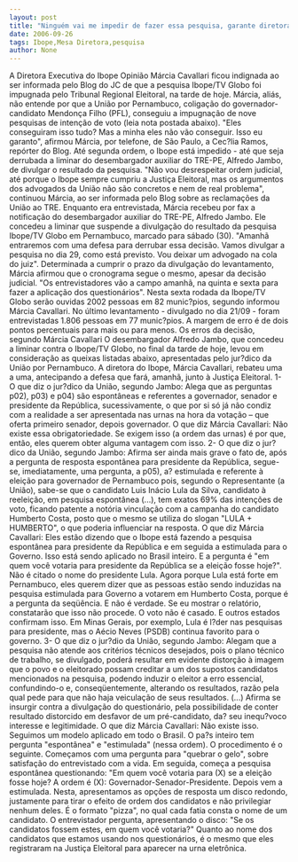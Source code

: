 ```yaml
---
layout: post
title: "Ninguém vai me impedir de fazer essa pesquisa, garante diretora do Ibope"
date: 2006-09-26
tags: Ibope,Mesa Diretora,pesquisa
author: None
---
```

A Diretora Executiva do Ibope Opinião Márcia Cavallari ficou indignada ao ser informada pelo Blog do JC de que a pesquisa Ibope/TV Globo foi impugnada pelo Tribunal Regional Eleitoral, na tarde de hoje. 
Márcia, aliás, não entende por que a União por Pernambuco, coligação do governador-candidato Mendonça Filho (PFL), conseguiu a impugnação de nove pesquisas de intenção de voto (leia nota postada abaixo).
\"Eles conseguiram isso tudo? Mas a minha eles não vão conseguir. Isso eu garanto\", afirmou Márcia, por telefone, de São Paulo, a Cec?lia Ramos, repórter do Blog. 
Até segunda ordem, o Ibope está impedido - até que seja derrubada a liminar do desembargador auxiliar do TRE-PE, Alfredo Jambo, de divulgar o resultado da pesquisa. 
\"Não vou desrespeitar ordem judicial, até porque o Ibope sempre cumpriu a Justiça Eleitoral, mas os argumentos dos advogados da União não são concretos e nem de real problema\", continuou Márcia, ao ser informada pelo Blog sobre as reclamações da União ao TRE. 
Enquanto era entrevistada, Márcia recebeu por fax a notificação do desembargador auxiliar do TRE-PE, Alfredo Jambo. Ele concedeu a liminar que suspende a divulgação do resultado da pesquisa Ibope/TV Globo em Pernambuco, marcado para sábado (30). 
\"Amanhã entraremos com uma defesa para derrubar essa decisão. Vamos divulgar a pesquisa no dia 29, como está previsto. Vou deixar um advogado na cola do juiz\". 
Determinada a cumprir o prazo da divulgação do levantamento, Márcia afirmou que o cronograma segue o mesmo, apesar da decisão judicial. \"Os entrevistadores vão a campo amanhã, na quinta e sexta para fazer a aplicação dos questionários\". 
Nesta sexta rodada da Ibope/TV Globo serão ouvidas 2002 pessoas em 82 munic?pios, segundo informou Márcia Cavallari. No último levantamento - divulgado no dia 21/09 - foram entrevistadas 1.806 pessoas em 77 munic?pios. A margem de erro é de dois pontos percentuais para mais ou para menos.
Os erros da decisão, segundo Márcia Cavallari
O desembargador Alfredo Jambo, que concedeu a liminar contra o Ibope/TV Globo, no final da tarde de hoje, levou em consideração as queixas listadas abaixo, apresentadas pelo jur?dico da União por Pernambuco. A diretora do Ibope, Márcia Cavallari, rebateu uma a uma, antecipando a defesa que fará, amanhã, junto à Justiça Eleitoral.
1- O que diz o jur?dico da União, segundo Jambo:
Alega que as perguntas p02), p03) e p04) são espontâneas e referentes a governador, senador e presidente da República, sucessivamente, o que por si só já não condiz com a realidade a ser apresentada nas urnas na hora da votação – que oferta primeiro senador, depois governador.
O que diz Márcia Cavallari:
Não existe essa obrigatoriedade. Se exigem isso (a ordem das urnas) é por que, então, eles querem obter alguma vantagem
 com isso.
2- O que diz o jur?dico da União, segundo Jambo:
Afirma ser ainda mais grave o fato de, após a pergunta de resposta espontânea para presidente da República, segue-se, imediatamente, uma pergunta, a p05), a? estimulada e referente à eleição para governador de Pernambuco pois, segundo o Representante (a União), sabe-se que o candidato Luis Inácio Lula da Silva, candidato à reeleição, em pesquisa espontânea (...), tem exatos 69% das intenções de voto, ficando patente a notória vinculação com a campanha do candidato Humberto Costa, posto que o mesmo se utiliza do slogan \"LULA + HUMBERTO\", o que poderia influenciar na resposta.
O que diz Márcia Cavallari:
Eles estão dizendo que o Ibope está fazendo a pesquisa espontânea para presidente da República e em seguida a estimulada para o Governo. Isso está sendo aplicado no Brasil inteiro. E a pergunta é \"em quem você votaria para presidente da República se a eleição fosse hoje?\". Não é citado o nome do presidente Lula. Agora porque Lula está forte em Pernambuco, eles querem dizer que as pessoas estão sendo induzidas na pesquisa estimulada para Governo a votarem em Humberto Costa, porque é a pergunta da seqüência. E não é verdade. Se eu mostrar o relatório, constatarão que isso não procede. O voto não é casado. E outros estados confirmam isso. Em Minas Gerais, por exemplo, Lula é l?der nas pesquisas para presidente, mas o Aécio Neves (PSDB) continua favorito para o governo. 
3- O que diz o jur?dio da União, segundo Jambo:
Alegam que a pesquisa não atende aos critérios técnicos desejados, pois o plano técnico de trabalho, se divulgado, poderá resultar em evidente distorção à imagem que o povo e o eleitorado possam creditar a um dos supostos candidatos mencionados na pesquisa, podendo induzir o eleitor a erro essencial, confundindo-o e, conseqüentemente, alterando os resultados, razão pela qual pede para que não haja veiculação de seus resultados. (...) Afirma se insurgir contra a divulgação do questionário, pela possibilidade de conter resultado distorcido em desfavor de um pré-candidato, da? seu inequ?voco interesse e legitimidade.
O que diz Márcia Cavallari:
Não existe isso. Seguimos um modelo aplicado em todo o Brasil. O pa?s inteiro tem pergunta \"espontânea\" e \"estimulada\" (nessa ordem). O procedimento é o seguinte. Começamos com uma pergunta para \"quebrar o gelo\", sobre satisfação do entrevistado com a vida. Em seguida, começa a pesquisa espontânea questionando: \"Em quem você votaria para (X) se a eleição fosse hoje? A ordem é (X): Governador-Senador-Presidente. Depois vem a estimulada. Nesta, apresentamos as opções de resposta um disco redondo, justamente para tirar o efeito de ordem dos candidatos e não privilegiar nenhum deles. É o formato \"pizza\", no qual cada fatia consta o nome de um candidato. O entrevistador pergunta, apresentando o disco: \"Se os candidatos fossem estes, em quem você votaria?\" Quanto ao nome dos candidatos que estamos usando nos questionários, é o mesmo que eles registraram na Justiça Eleitoral para aparecer na urna eletrônica. 